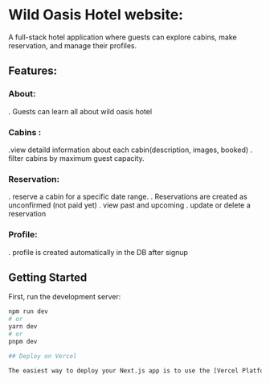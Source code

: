 # Wild Oasis Hotel website:
A full-stack hotel application where guests can explore cabins, make reservation, and manage their profiles.

## Features:
### About: 
. Guests can learn all about wild oasis hotel
### Cabins :
.view detaild information about each cabin(description, images, booked)
. filter cabins by maximum guest capacity.
### Reservation:
. reserve a cabin for a specific date range.
. Reservations are created as unconfirmed (not paid yet)
. view past and upcoming
. update or delete a reservation
### Profile:
. profile is created automatically in the DB after signup


## Getting Started

First, run the development server:

```bash
npm run dev
# or
yarn dev
# or
pnpm dev

## Deploy on Vercel

The easiest way to deploy your Next.js app is to use the [Vercel Platform](https://vercel.com/new?utm_medium=default-template&filter=next.js&utm_source=create-next-app&utm_campaign=create-next-app-readme) from the creators of Next.js.


